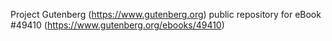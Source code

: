 Project Gutenberg (https://www.gutenberg.org) public repository for eBook #49410 (https://www.gutenberg.org/ebooks/49410)
